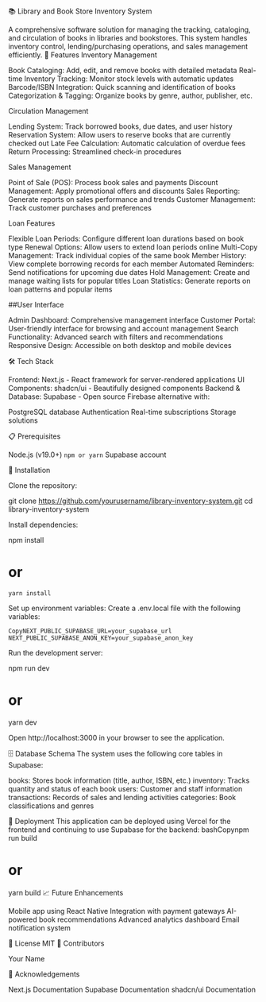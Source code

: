 📚 Library and Book Store Inventory System

A comprehensive software solution for managing the tracking, cataloging, and circulation of books in libraries and bookstores. This system handles inventory control, lending/purchasing operations, and sales management efficiently.
🚀 Features
Inventory Management

Book Cataloging: Add, edit, and remove books with detailed metadata
Real-time Inventory Tracking: Monitor stock levels with automatic updates
Barcode/ISBN Integration: Quick scanning and identification of books
Categorization & Tagging: Organize books by genre, author, publisher, etc.

Circulation Management

Lending System: Track borrowed books, due dates, and user history
Reservation System: Allow users to reserve books that are currently checked out
Late Fee Calculation: Automatic calculation of overdue fees
Return Processing: Streamlined check-in procedures

Sales Management

Point of Sale (POS): Process book sales and payments
Discount Management: Apply promotional offers and discounts
Sales Reporting: Generate reports on sales performance and trends
Customer Management: Track customer purchases and preferences

Loan Features

Flexible Loan Periods: Configure different loan durations based on book type
Renewal Options: Allow users to extend loan periods online
Multi-Copy Management: Track individual copies of the same book
Member History: View complete borrowing records for each member
Automated Reminders: Send notifications for upcoming due dates
Hold Management: Create and manage waiting lists for popular titles
Loan Statistics: Generate reports on loan patterns and popular items

##User Interface

Admin Dashboard: Comprehensive management interface
Customer Portal: User-friendly interface for browsing and account management
Search Functionality: Advanced search with filters and recommendations
Responsive Design: Accessible on both desktop and mobile devices

🛠️ Tech Stack

Frontend: Next.js - React framework for server-rendered applications
UI Components: shadcn/ui - Beautifully designed components
Backend & Database: Supabase - Open source Firebase alternative with:

PostgreSQL database
Authentication
Real-time subscriptions
Storage solutions



📋 Prerequisites

Node.js (v19.0+)
`npm or yarn`
Supabase account

🔧 Installation

Clone the repository:

git clone https://github.com/yourusername/library-inventory-system.git
cd library-inventory-system

Install dependencies:

npm install
# or
`yarn install`

Set up environment variables:
Create a .env.local file with the following variables:

`CopyNEXT_PUBLIC_SUPABASE_URL=your_supabase_url
NEXT_PUBLIC_SUPABASE_ANON_KEY=your_supabase_anon_key`

Run the development server:

npm run dev
# or
yarn dev

Open http://localhost:3000 in your browser to see the application.

🗄️ Database Schema
The system uses the following core tables in Supabase:

books: Stores book information (title, author, ISBN, etc.)
inventory: Tracks quantity and status of each book
users: Customer and staff information
transactions: Records of sales and lending activities
categories: Book classifications and genres

🚀 Deployment
This application can be deployed using Vercel for the frontend and continuing to use Supabase for the backend:
bashCopynpm run build
# or
yarn build
📈 Future Enhancements

Mobile app using React Native
Integration with payment gateways
AI-powered book recommendations
Advanced analytics dashboard
Email notification system

📝 License
MIT
👥 Contributors

Your Name

🙏 Acknowledgements

Next.js Documentation
Supabase Documentation
shadcn/ui Documentation
